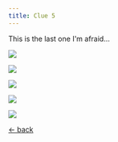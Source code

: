 ```yaml
---
title: Clue 5
---
```


This is the last one I'm afraid...

<div class="gallery">

  ![](/images/wee.jpg)

  ![](/images/knead.jpg)

  ![](/images/sum.jpg)

  ![](/images/pay.gif)

  ![](/images/per.gif)

</div>


<div class="page-navigation">

[← back](/4)

</div>


